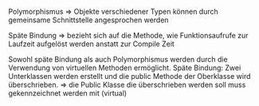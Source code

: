 Polymorphismus => Objekte verschiedener Typen können durch gemeinsame Schnittstelle angesprochen werden

Späte Bindung => bezieht sich auf die Methode, wie Funktionsaufrufe zur Laufzeit aufgelöst werden anstatt zur Compile Zeit



Sowohl späte Bindung als auch Polymorphismus werden durch die Verwendung von virtuellen Methoden ermöglicht. 
Späte Bindung: Zwei Unterklassen werden erstellt und die public Methode der Oberklasse wird überschrieben. 
=> die Public Klasse die überschrieben werden soll muss gekennzeichnet werden mit (virtual) 
